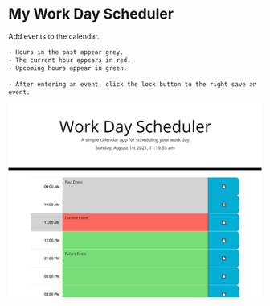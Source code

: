 # My Work Day Scheduler

Add events to the calendar.

    - Hours in the past appear grey.
    - The current hour appears in red.
    - Upcoming hours appear in green.

    - After entering an event, click the lock button to the right save an event.

![My Work Day Scheduler](calendar.JPG)